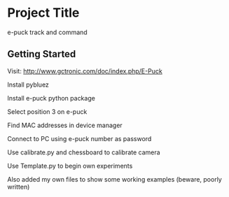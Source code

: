# Project Title

e-puck track and command

## Getting Started

Visit: http://www.gctronic.com/doc/index.php/E-Puck 

Install pybluez 

Install e-puck python package 

Select position 3 on e-puck

Find MAC addresses in device manager 

Connect to PC using e-puck number as password

Use calibrate.py and chessboard to calibrate camera

Use Template.py to begin own experiments 

Also added my own files to show some working examples (beware, poorly written)




